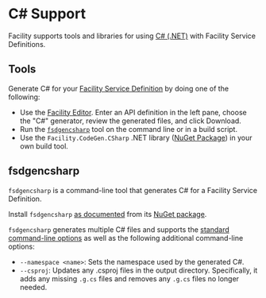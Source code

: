 # C# Support

Facility supports tools and libraries for using [C# (.NET)](https://www.microsoft.com/net) with Facility Service Definitions.

## Tools

Generate C# for your [Facility Service Definition](/define) by doing one of the following:

* Use the [Facility Editor](/editor). Enter an API definition in the left pane, choose the "C#" generator, review the generated files, and click Download.
* Run the [`fsdgencsharp`](#fsdgencsharp) tool on the command line or in a build script.
* Use the `Facility.CodeGen.CSharp` .NET library ([NuGet Package](https://www.nuget.org/packages/Facility.CodeGen.CSharp)) in your own build tool.

## fsdgencsharp

`fsdgencsharp` is a command-line tool that generates C# for a Facility Service Definition.

Install `fsdgencsharp` [as documented](/generate/tools#installation) from its [NuGet package](https://www.nuget.org/packages/fsdgencsharp/).

`fsdgencsharp` generates multiple C# files and supports the [standard command-line options](/generate/tools#options) as well as the following additional command-line options:

* `--namespace <name>`: Sets the namespace used by the generated C#.
* `--csproj`: Updates any .csproj files in the output directory. Specifically, it adds any missing `.g.cs` files and removes any `.g.cs` files no longer needed.
